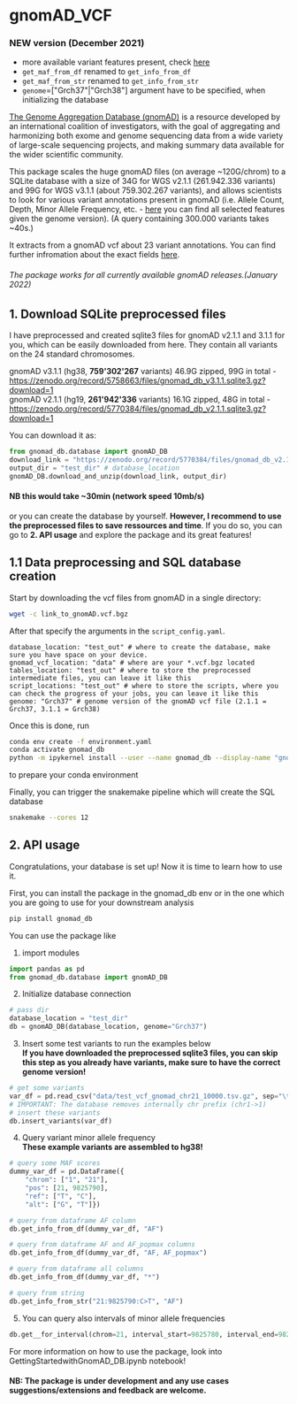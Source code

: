 # gnomAD_VCF

### NEW version (December 2021)
- more available variant features present, check [here](https://github.com/KalinNonchev/gnomAD_DB/blob/gnomad_vcf/gnomad_db/pkgdata/gnomad_columns.yaml)
- `get_maf_from_df` renamed to `get_info_from_df`
- `get_maf_from_str` renamed to `get_info_from_str`
- `genome`=["Grch37"|"Grch38"] argument have to be specified, when initializing the database


[The Genome Aggregation Database (gnomAD)](https://gnomad.broadinstitute.org) is a resource developed by an international coalition of investigators, with the goal of aggregating and harmonizing both exome and genome sequencing data from a wide variety of large-scale sequencing projects, and making summary data available for the wider scientific community.

This package scales the huge gnomAD files (on average ~120G/chrom) to a SQLite database with a size of 34G for WGS v2.1.1 (261.942.336 variants) and 99G for WGS v3.1.1 (about 759.302.267 variants), and allows scientists to look for various variant annotations present in gnomAD (i.e. Allele Count, Depth, Minor Allele Frequency, etc. - [here](https://github.com/KalinNonchev/gnomAD_DB/blob/gnomad_vcf/gnomad_db/pkgdata/gnomad_columns.yaml) you can find all selected features given the genome version). (A query containing 300.000 variants takes ~40s.)

It extracts from a gnomAD vcf about 23 variant annotations. You can find further infromation about the exact fields [here](https://github.com/KalinNonchev/gnomAD_DB/blob/gnomad_vcf/gnomad_db/gnomad_columns.yaml). 

###### The package works for all currently available gnomAD releases.(January 2022) 

## 1. Download SQLite preprocessed files

I have preprocessed and created sqlite3 files for gnomAD v2.1.1 and 3.1.1 for you, which can be easily downloaded from here. They contain all variants on the 24 standard chromosomes.

gnomAD v3.1.1 (hg38, **759'302'267** variants) 46.9G zipped, 99G in total - https://zenodo.org/record/5758663/files/gnomad_db_v3.1.1.sqlite3.gz?download=1 \
gnomAD v2.1.1 (hg19, **261'942'336** variants) 16.1G zipped, 48G in total - https://zenodo.org/record/5770384/files/gnomad_db_v2.1.1.sqlite3.gz?download=1

You can download it as:

```python
from gnomad_db.database import gnomAD_DB
download_link = "https://zenodo.org/record/5770384/files/gnomad_db_v2.1.1.sqlite3.gz?download=1"
output_dir = "test_dir" # database_location
gnomAD_DB.download_and_unzip(download_link, output_dir)
```
#### NB this would take ~30min (network speed 10mb/s)


or you can create the database by yourself. **However, I recommend to use the preprocessed files to save ressources and time**. If you do so, you can go to **2. API usage** and explore the package and its great features!

## 1.1 Data preprocessing and SQL database creation

Start by downloading the vcf files from gnomAD in a single directory:

```bash
wget -c link_to_gnomAD.vcf.bgz
```

After that specify the arguments in the ```script_config.yaml```.
```
database_location: "test_out" # where to create the database, make sure you have space on your device.
gnomad_vcf_location: "data" # where are your *.vcf.bgz located
tables_location: "test_out" # where to store the preprocessed intermediate files, you can leave it like this 
script_locations: "test_out" # where to store the scripts, where you can check the progress of your jobs, you can leave it like this
genome: "Grch37" # genome version of the gnomAD vcf file (2.1.1 = Grch37, 3.1.1 = Grch38)
```

Once this is done, run
```bash
conda env create -f environment.yaml
conda activate gnomad_db
python -m ipykernel install --user --name gnomad_db --display-name "gnomad_db"
```
to prepare your conda environment

Finally, you can trigger the snakemake pipeline which will create the SQL database
```bash
snakemake --cores 12
```

## 2. API usage

Congratulations, your database is set up! Now it is time to learn how to use it.

First, you can install the package in the gnomad_db env or in the one which you are going to use for your downstream analysis
```bash
pip install gnomad_db
```

You can use the package like

1. import modules
```python
import pandas as pd
from gnomad_db.database import gnomAD_DB
```

2. Initialize database connection
```python
# pass dir
database_location = "test_dir"
db = gnomAD_DB(database_location, genome="Grch37")
```

3. Insert some test variants to run the examples below \
**If you have downloaded the preprocessed sqlite3 files, you can skip this step as you already have variants, make sure to have the correct genome version!**
```python
# get some variants
var_df = pd.read_csv("data/test_vcf_gnomad_chr21_10000.tsv.gz", sep="\t", names=db.columns, index_col=False)
# IMPORTANT: The database removes internally chr prefix (chr1->1)
# insert these variants
db.insert_variants(var_df)
```

4. Query variant minor allele frequency \
**These example variants are assembled to hg38!**
```python
# query some MAF scores
dummy_var_df = pd.DataFrame({
    "chrom": ["1", "21"], 
    "pos": [21, 9825790], 
    "ref": ["T", "C"], 
    "alt": ["G", "T"]})

# query from dataframe AF column
db.get_info_from_df(dummy_var_df, "AF")

# query from dataframe AF and AF_popmax columns
db.get_info_from_df(dummy_var_df, "AF, AF_popmax")

# query from dataframe all columns
db.get_info_from_df(dummy_var_df, "*")

# query from string
db.get_info_from_str("21:9825790:C>T", "AF")
```

5. You can query also intervals of minor allele frequencies
```python
db.get__for_interval(chrom=21, interval_start=9825780, interval_end=9825799, query="AF")
```

For more information on how to use the package, look into GettingStartedwithGnomAD_DB.ipynb notebook!

#### NB: The package is under development and any use cases suggestions/extensions and feedback are welcome.
